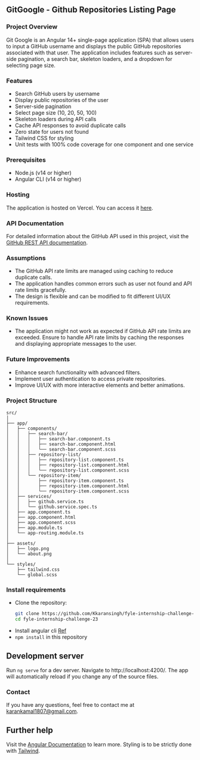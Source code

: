 ## GitGoogle - Github Repositories Listing Page

### Project Overview

Git Google is an Angular 14+ single-page application (SPA) that allows users to input a GitHub username and displays the public GitHub repositories associated with that user. The application includes features such as server-side pagination, a search bar, skeleton loaders, and a dropdown for selecting page size.

### Features

- Search GitHub users by username
- Display public repositories of the user
- Server-side pagination
- Select page size (10, 20, 50, 100)
- Skeleton loaders during API calls
- Cache API responses to avoid duplicate calls
- Zero state for users not found
- Tailwind CSS for styling
- Unit tests with 100% code coverage for one component and one service

### Prerequisites

- Node.js (v14 or higher)
- Angular CLI (v14 or higher)

### Hosting

The application is hosted on Vercel. You can access it [here]([https://fyle-internship-challenge-23-kaushik.vercel.app/).

### API Documentation

For detailed information about the GitHub API used in this project, visit the [GitHub REST API documentation](https://docs.github.com/en/rest/reference).


### Assumptions

- The GitHub API rate limits are managed using caching to reduce duplicate calls.
- The application handles common errors such as user not found and API rate limits gracefully.
- The design is flexible and can be modified to fit different UI/UX requirements.

### Known Issues

- The application might not work as expected if GitHub API rate limits are exceeded. Ensure to handle API rate limits by caching the responses and displaying appropriate messages to the user.

### Future Improvements

- Enhance search functionality with advanced filters.
- Implement user authentication to access private repositories.
- Improve UI/UX with more interactive elements and better animations.


### Project Structure

```
src/
│
├── app/
│   ├── components/
│   │   ├── search-bar/
│   │   │   ├── search-bar.component.ts
│   │   │   ├── search-bar.component.html
│   │   │   └── search-bar.component.scss
│   │   ├── repository-list/
│   │   │   ├── repository-list.component.ts
│   │   │   ├── repository-list.component.html
│   │   │   └── repository-list.component.scss
│   │   └── repository-item/
│   │       ├── repository-item.component.ts
│   │       ├── repository-item.component.html
│   │       └── repository-item.component.scss
│   ├── services/
│   │   ├── github.service.ts
│   │   └── github.service.spec.ts
│   ├── app.component.ts
│   ├── app.component.html
│   ├── app.component.scss
│   ├── app.module.ts
│   └── app-routing.module.ts
│
├── assets/
│   ├── logo.png
│   └── about.png
│
└── styles/
    ├── tailwind.css
    └── global.scss
```


### Install requirements
* Clone the repository:
   ```bash
   git clone https://github.com/Kkaransingh/fyle-internship-challenge-23.git
   cd fyle-internship-challenge-23
   ```
* Install angular cli [Ref](https://angular.io/cli)
* `npm install` in this repository 

## Development server

Run `ng serve` for a dev server. Navigate to http://localhost:4200/. The app will automatically reload if you change any of the source files.


### Contact

If you have any questions, feel free to contact me at karankamal1807@gmail.com.


## Further help

Visit the [Angular Documentation](https://angular.io/guide/styleguide) to learn more.
Styling is to be strictly done with [Tailwind](https://tailwindcss.com/docs/installation).

